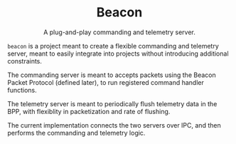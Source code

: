<h1 align="center">
    Beacon
</h1>

<p align="center">
    A plug-and-play commanding and telemetry server.
</p>

`beacon` is a project meant to create a flexible commanding and telemetry server, meant to easily integrate into projects without introducing additional constraints. 

The commanding server is meant to accepts packets using the Beacon Packet Protocol (defined later), to run registered command handler functions.

The telemetry server is meant to periodically flush telemetry data in the BPP, with flexiblity in packetization and rate of flushing.

The current implementation connects the two servers over IPC, and then performs the commanding and telemetry logic.
